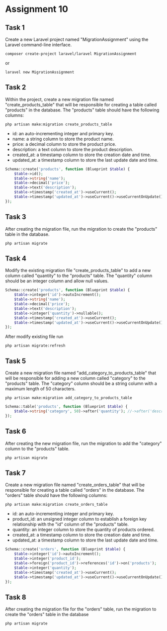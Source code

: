 # Assignment 10

## Task 1

Create a new Laravel project named "MigrationAssignment" using the Laravel command-line interface.

```
composer create-project laravel/laravel MigrationAssignment
```

or

```
laravel new MigrationAssignment
```

## Task 2

Within the project, create a new migration file named "create_products_table" that will be responsible for creating a table called "products" in the database. The "products" table should have the following columns:

```
php artisan make:migration create_products_table
```

- id: an auto-incrementing integer and primary key.
- name: a string column to store the product name.
- price: a decimal column to store the product price.
- description: a text column to store the product description.
- created_at: a timestamp column to store the creation date and time.
- updated_at: a timestamp column to store the last update date and time.

```php
Schema::create('products', function (Blueprint $table) {
    $table->id();
    $table->string('name');
    $table->decimal('price');
    $table->text('description');
    $table->timestamp('created_at')->useCurrent();
    $table->timestamp('updated_at')->useCurrent()->useCurrentOnUpdate();
});
```

## Task 3

After creating the migration file, run the migration to create the "products" table in the database.

```
php artisan migrate   
```

## Task 4

Modify the existing migration file "create_products_table" to add a new column called "quantity" to the "products" table. The "quantity" column should be an integer column and allow null values.

```php
Schema::create('products', function (Blueprint $table) {
    $table->integer('id')->autoIncrement();
    $table->string('name');
    $table->decimal('price');
    $table->text('description');
    $table->integer('quantity')->nullable();
    $table->timestamp('created_at')->useCurrent();
    $table->timestamp('updated_at')->useCurrent()->useCurrentOnUpdate();
});
```

After modify existing file run

```
php artisan migrate:refresh
```

## Task 5

Create a new migration file named "add_category_to_products_table" that will be responsible for adding a new column called "category" to the "products" table. The "category" column should be a string column with a maximum length of 50 characters.

```
php artisan make:migration add_category_to_products_table
```

```php
Schema::table('products', function (Blueprint $table) {
    $table->string('category', 50)->after('quantity'); //->after('description') optional here
});
```

## Task 6

After creating the new migration file, run the migration to add the "category" column to the "products" table.

```
php artisan migrate   
```

## Task 7

Create a new migration file named "create_orders_table" that will be responsible for creating a table called "orders" in the database. The "orders" table should have the following columns:

```
php artisan make:migration create_orders_table
```

- id: an auto-incrementing integer and primary key.
- product_id: an unsigned integer column to establish a foreign key relationship with the "id" column of the "products" table.
- quantity: an integer column to store the quantity of products ordered.
- created_at: a timestamp column to store the creation date and time.
- updated_at: a timestamp column to store the last update date and time.

```php
Schema::create('orders', function (Blueprint $table) {
    $table->integer('id')->autoIncrement();
    $table->integer('product_id');
    $table->foreign('product_id')->references('id')->on('products');
    $table->integer('quantity');
    $table->timestamp('created_at')->useCurrent();
    $table->timestamp('updated_at')->useCurrent()->useCurrentOnUpdate();
});
```

## Task 8

After creating the migration file for the "orders" table, run the migration to create the "orders" table in the database

```
php artisan migrate   
```